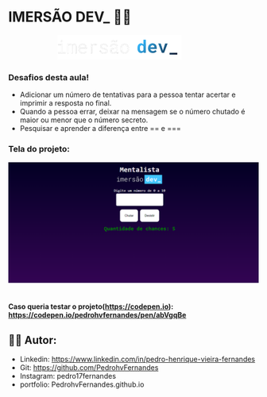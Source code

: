 # IMERSÃO DEV_ 👨‍💻 

<p align="center">
  <img height="50" src="https://github.com/PedrohvFernandes/imersao-dev-alura/blob/main/img/logo/logo-imersao-dev-desktop.1636535198.svg">
  &nbsp;&nbsp;&nbsp;&nbsp;&nbsp;&nbsp;&nbsp;&nbsp;&nbsp;&nbsp;&nbsp;&nbsp;&nbsp;
</p>

### Desafios desta aula!
- Adicionar um número de tentativas para a pessoa tentar acertar e imprimir a resposta no final.
- Quando a pessoa errar, deixar na mensagem se o número chutado é maior ou menor que o número secreto.
- Pesquisar e aprender a diferença entre == e ===

### Tela do projeto:
<p align="start">
  <img src="https://github.com/PedrohvFernandes/imersao-dev-alura/blob/main/img/screenshot/Screen3.png">
  &nbsp;&nbsp;&nbsp;&nbsp;&nbsp;&nbsp;&nbsp;&nbsp;&nbsp;&nbsp;&nbsp;&nbsp;&nbsp;
</p>


#### Caso queria testar o projeto(https://codepen.io): https://codepen.io/pedrohvfernandes/pen/abVgqBe

## 👨‍💻 Autor:
- Linkedin: https://www.linkedin.com/in/pedro-henrique-vieira-fernandes
- Git: https://github.com/PedrohvFernandes
- Instagram: pedro17fernandes
- portfolio: PedrohvFernandes.github.io
